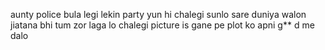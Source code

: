 aunty police bula legi
lekin party yun hi chalegi
sunlo sare duniya walon
jiatana bhi tum zor laga lo
chalegi picture is gane pe
plot ko apni g** d me dalo
